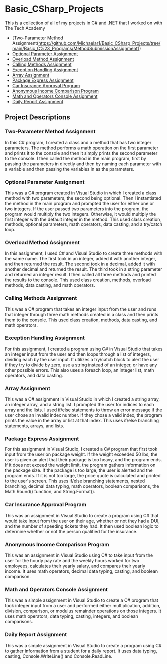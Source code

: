 # Basic_CSharp_Projects
This is a collection of all of my projects in C# and .NET that I worked on with The Tech Academy

* [Two-Parameter Method Assignment(https://github.com/Michaelar1/Basic_CSharp_Projects/tree/main/Basic_C%23_Programs/MethodSubmissionAssignment1)
* [Optional Parameter Assignment](https://github.com/Michaelar1/Basic_CSharp_Projects/tree/main/Basic_C%23_Programs/MethodSubmissionAssignment2)
* [Overload Method Assignment](https://github.com/Michaelar1/Basic_CSharp_Projects/tree/main/Basic_C%23_Programs/MainMethodSubmissionAssignment)
* [Calling Methods Assignment](https://github.com/Michaelar1/Basic_CSharp_Projects/tree/main/Basic_C%23_Programs/CallingMethodsSubmissionAssignment)
* [Exception Handling Assignment](https://github.com/Michaelar1/Basic_CSharp_Projects/tree/main/Basic_C%23_Programs/StringsAndIntegersSubmissionAssignment)
* [Array Assignment](https://github.com/Michaelar1/Basic_CSharp_Projects/tree/main/Basic_C%23_Programs/ArraySubmissionAssignment)
* [Package Express Assignment](https://github.com/Michaelar1/Basic_CSharp_Projects/tree/main/Basic_C%23_Programs/BranchingSubmissionAssignment)
* [Car Insurance Approval Program](https://github.com/Michaelar1/Basic_CSharp_Projects/tree/main/Basic_C%23_Programs/BooleanLogicSubmissionAssignment)
* [Anonymous Income Comparison Program](https://github.com/Michaelar1/Basic_CSharp_Projects/tree/main/Basic_C%23_Programs/AnonymousIncomeComparisonProgram)
* [Math and Operators Console Assignment](https://github.com/Michaelar1/Basic_CSharp_Projects/tree/main/Basic_C%23_Programs/MathAndOperatorsConsoleAppAssignment)
* [Daily Report Assignment](https://github.com/Michaelar1/Basic_CSharp_Projects/tree/main/Basic_C%23_Programs/DailyReportAssignment)

## Project Descriptions

### Two-Parameter Method Assignment
  In this C# program, I created a class and a method that has two integer parameters. The method performs a math operation on the first parameter and prints it to the console and then it simply prints the second parameter to the console. I then called the method in the main program, first by passing the parameters in directly and then by naming each parameter with a variable and then passing the variables in as the parameters.

### Optional Parameter Assignment
  This was a C# program created in Visual Studio in which I created a class method with two parameters, the second being optional. Then I instantiated the method in the main program and prompted the user for either one or two integers. If the user passed two parameters into the program, the program would multiply the two integers. Otherwise, it would multiply the first integer with the default integer in the method. This used class creation, methods, optional parameters, math operators, data casting, and a try/catch loop.

### Overload Method Assignment
  In this assignment, I used C# and Visual Studio to create three methods with the same name. The first took in an integer, added it with another integer, and then returned the result. The second took in a decimal, added it with another decimal and returned the result. The third took in a string parameter and returned an integer result. I then called all three methods and printed the results to the console. This used class creation, methods, overload methods, data casting, and math operators.

### Calling Methods Assignment
  This was a C# program that takes an integer input from the user and runs that integer through three math methods created in a class and then prints them to the console. This used class creation, methods, data casting, and math operators. 

### Exception Handling Assignment
  For this assignment, I created a program using C# in Visual Studio that takes an integer input from the user and then loops through a list of integers, dividing each by the user input. It utilizes a try/catch block to alert the user if they try to divide by zero, use a string instead of an integer, or have any other possible errors. This also uses a foreach loop, an integer list, math operators, and data casting.

### Array Assignment
  This was a C# assignment in Visual Studio in which I created a string array, an integer array, and a string list. I prompted the user for indices to each array and the lists. I used if/else statements to throw an error message if the user chose an invalid index number. If they chose a valid index, the program prints the value in the array or list at that index. This uses if/else branching statements, arrays, and lists.

### Package Express Assignment
  For this assignment in Visual Studio, I created a C# program that first took input from the user on package weight. If the weight exceeded 50 lbs, the user is given an alert that their package is too heavy, and the program ends. If it does not exceed the weight limit, the program gathers information on the package size. If the package is too large, the user is alerted and the program ends. If it is not too large, the price quote is calculated and printed to the user's screen. This uses if/else branching statements, nested branching, decimal data typing, math operators, boolean comparisons, the Math.Round() function, and String.Format().

### Car Insurance Approval Program
  This was an assignment in Visual Studio to create a program using C# that would take input from the user on their age, whether or not they had a DUI, and the number of speeding tickets they had. It then used boolean logic to determine whether or not the person qualified for the insurance. 

### Anonymous Income Comparison Program
  This was an assignment in Visual Studio using C# to take input from the user for the hourly pay rate and the weekly hours worked for two employees, calculates their yearly salary, and compares their yearly income. It uses math operators, decimal data typing, casting, and boolean comparison.

### Math and Operators Console Assignment
  This was a simple assignment in Visual Studio to create a C# program that took integer input from a user and performed either multiplication, addition, division, comparison, or modulus remainder operations on those integers. It uses math operators, data typing, casting, integers, and boolean comparisons.

### Daily Report Assignment
  This was a simple assignment in Visual Studio to create a program using C# to gather information from a student for a daily report. It uses data typing, casting, Console.WriteLine() and Console.ReadLine.
